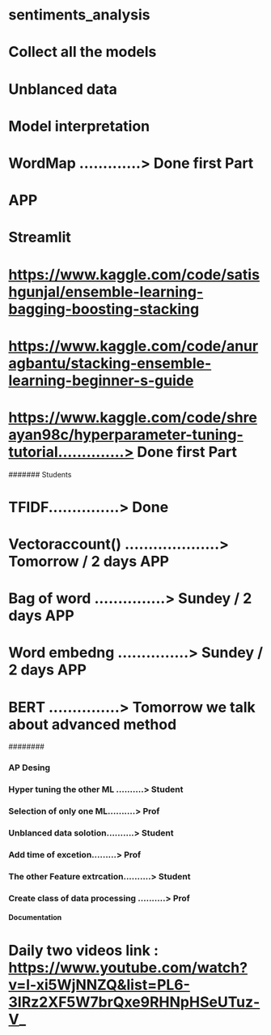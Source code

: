 # sentiments_analysis
# Collect all the models 
# Unblanced data
# Model interpretation 
# WordMap .............> Done first Part
# APP
# Streamlit 
# https://www.kaggle.com/code/satishgunjal/ensemble-learning-bagging-boosting-stacking
# https://www.kaggle.com/code/anuragbantu/stacking-ensemble-learning-beginner-s-guide
# https://www.kaggle.com/code/shreayan98c/hyperparameter-tuning-tutorial..............> Done first Part
####### Students 
# TFIDF...............> Done
# Vectoraccount() ....................> Tomorrow / 2 days APP
# Bag of word ...............> Sundey / 2 days APP
# Word embedng ...............> Sundey / 2 days APP
# BERT ...............> Tomorrow we talk about advanced method


########
### AP Desing
### Hyper tuning the other ML ..........> Student 
### Selection of only one ML..........> Prof 
### Unblanced data solotion..........> Student 
### Add time of excetion.........> Prof 
### The other Feature extrcation..........> Student 
### Create class of data processing ..........> Prof 

#### Documentation
# Daily two videos  link : https://www.youtube.com/watch?v=l-xi5WjNNZQ&list=PL6-3IRz2XF5W7brQxe9RHNpHSeUTuz-V_